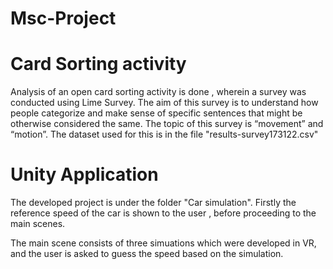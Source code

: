 # Msc-Project

# Card Sorting activity
Analysis of an open card sorting activity is done , wherein a survey was conducted using Lime Survey. The aim of this survey is to understand how people
categorize and make sense of specific sentences that might be otherwise considered the same. The topic of this survey is “movement” and “motion”. 
The dataset used for this is in the file "results-survey173122.csv"

# Unity Application
The  developed project is under the folder "Car simulation".
Firstly the reference speed of the car is shown to the user , before proceeding to the main scenes. 

The main scene consists of three simuations which were developed in VR, and the user is asked to guess the speed based on the simulation.


